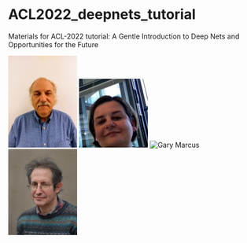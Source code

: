 # ACL2022_deepnets_tutorial
Materials for ACL-2022 tutorial: A Gentle Introduction to Deep Nets and Opportunities for the Future

<img src="instructors/KenChurch.jpg" alt="Ken Church" width=140>
<img src="instructors/ValiaKordoni.jpeg" alt="Valia Kordoni" width=140>
<img src="http://garymarcus.com/rw_common/images/r9Z9V9K2RNuITm5s6lAdLw_thumb_c987.jpg" alt="Gary Marcus" width=140>
<img src="instructors/ErnestDavis.jpg" alt="Ernest Davis" width=140>






